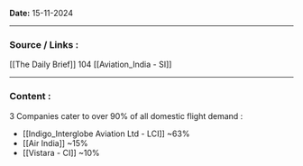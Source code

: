 
**Date:** 15-11-2024

---
### Source / Links : 
[[The Daily Brief]] 104
[[Aviation_India - SI]]

---
### Content : 

3 Companies cater to over 90% of all domestic flight demand : 
* [[Indigo_Interglobe Aviation Ltd - LCI]] ~63%
* [[Air India]] ~15%
* [[Vistara - CI]] ~10%
